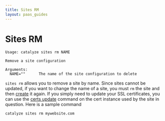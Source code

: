 ```yaml
---
title: Sites RM
layout: paas_guides
---
```


# Sites RM

```
Usage: catalyze sites rm NAME

Remove a site configuration

Arguments:
  NAME=""      The name of the site configuration to delete
```

`sites rm` allows you to remove a site by name. Since sites cannot be updated, if you want to change the name of a site, you must `rm` the site and then [create](https://resources.catalyze.io/paas/cli/sections/sites-create/) it again. If you simply need to update your SSL certificates, you can use the [certs update](https://resources.catalyze.io/paas/cli/sections/certs-update/) command on the cert instance used by the site in question. Here is a sample command

```
catalyze sites rm mywebsite.com
```
